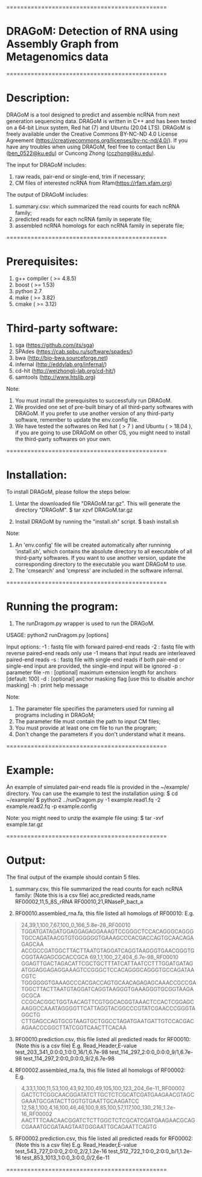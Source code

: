==============================================

# DRAGoM: Detection of RNA using Assembly Graph from Metagenomics data

==============================================
# Description:

DRAGoM is a tool designed to predict and assemble ncRNA from next generation sequencing data.
DRAGoM is written in C++ and has been tested on a 64-bit Linux system, Red hat (7) and Ubuntu (20.04 LTS).
DRAGoM is freely available under the Creative Commons BY-NC-ND 4.0 License Agreement (https://creativecommons.org/licenses/by-nc-nd/4.0/).
If you have any troubles when using DRAGoM, feel free to contact Ben Liu (ben_0522@ku.edu) or Cuncong Zhong (cczhong@ku.edu).

The input for DRAGoM includes:
1. raw reads, pair-end or single-end, trim if necessary;
2. CM files of interested ncRNA from Rfam(https://rfam.xfam.org)

The output of DRAGoM includes:
1. summary.csv: which summarized the read counts for each ncRNA family;
2. predicted reads for each ncRNA family in seperate file;
3. assembled ncRNA homologs for each ncRNA family in seperate file;

==============================================
# Prerequisites:

1. g++ compiler ( >= 4.8.5)
2. boost ( >= 1.53)
3. python 2.7
4. make ( >= 3.82)
5. cmake ( >= 3.12)

# Third-party software:
1. sga (https://github.com/jts/sga)
2. SPAdes (https://cab.spbu.ru/software/spades/)
3. bwa (http://bio-bwa.sourceforge.net)
4. infernal (http://eddylab.org/infernal/)
5. cd-hit (http://weizhongli-lab.org/cd-hit/)
6. samtools (http://www.htslib.org)

Note:
1. You must install the prerequisites to successfully run DRAGoM.
2. We provided one set of pre-built binary of all third-party softwares with DRAGoM.
   If you prefer to use another version of any third-party software, remember to update the env.config file.
3. We have tested the softwares on Red hat ( > 7 ) and Ubuntu ( > 18.04 ), if you are going to use DRAGoM on
   other OS, you might need to install the third-party softwares on your own.

==============================================
# Installation:

To install DRAGoM, please follow the steps below:

1. Untar the downloaded file "DRAGoM.tar.gz". This will generate the directory "DRAGoM".
    $ tar xzvf DRAGoM.tar.gz

2. Install DRAGoM by running the "install.sh" script.
    $ bash install.sh

Note:
1. An 'env.config' file will be created automatically after runninng 'install.sh', which contains
   the absolute directory to all executable of all third-party softwares. If you want to use another
   version, update the corresponding directory to the executable you want DRAGoM to use.
2. The 'cmsearch' and 'cmpress' are included in the software infernal.

==============================================
# Running the program:

1.  The runDragom.py wrapper is used to run the DRAGoM.

USAGE: python2 runDragom.py [options]

Input  options:
-1   <filename>    : fastq file with forward paired-end reads
-2   <filename>    : fastq file with reverse paired-end reads
                   only use -1 <filename> means that input reads are interleaved paired-end reads
-s   <filename>    : fastq file with single-end reads
                   if both pair-end or single-end input are provided, the single-end input will be ignored
-p   <filename>    : parameter file
-m   <int>         : [optional] maximum extension length for anchors [default: 100]
-d                 : [optional] anchor masking flag [use this to disable anchor masking]
-h                 : print help message


Note:
1. The parameter file specifies the parameters used for running all programs including in DRAGoM;
2. The parameter file must contain the path to input CM files;
3. You must provide at least one cm file to run the program;
4. Don't change the parameters if you don't understand what it means.

==============================================
# Example:
An example of simulated pair-end reads file is provided in the ~/example/ directory.
You can use the example to test the installation using:
$ cd ~/example/
$ python2 ../runDragom.py -1 example.read1.fq -2 example.read2.fq -p example.config

Note:
you might need to unzip the example file using:
$ tar -xvf example.tar.gz

==============================================
# Output:

The final output of the example should contain 5 files.

1. summary.csv, this file summarized the read counts for each ncRNA family:
(Note this is a csv file)
acc,predicted reads,name
RF00002,11,5_8S_rRNA
RF00010,21,RNaseP_bact_a

2. RF00010.assembled_rna.fa, this file listed all homologs of RF00010:
E.g.
>24,39,1,100,7,67,100_0_166_5.8e-28_RF00010
TGGATGATAGATGGAGGAGAGGAAAGTCCGGGCTCCACAGGGCAGGGTGCCAGATAACGTGTGGGGGGTGAAAGCCCACGACCAGTGCAACAGAGAGCAA
ACCGCCGATGGCTTACTTAATGTAGGATCAGGTAAGGGTGAACGGGTGCGGTAAGAGCGCACCGCA
>69,1,1,100_27_404_6.7e-98_RF00010
GGAGTTGACTAGACATTCGCTGCTTTATCATTAATCCTTTGGATGATAGATGGAGGAGAGGAAAGTCCGGGCTCCACAGGGCAGGGTGCCAGATAACGTC
TGGGGGGTGAAAGCCCACGACCAGTGCAACAGAGAGCAAACCGCCGATGGCTTACTTAATGTAGGATCAGGTAAGGGTGAAAGGGTGCGGTAAGAGCGCA
CCGCACGGCTGGTAACAGTTCGTGGCACGGTAAACTCCACTCGGAGCAAGGCCAAATAGGGGTTCATTAGGTACGGCCCGTATCGAACCCGGGTAGGCTG
CTTGAGCCAGTGCGTAAGTGCTGGCCTAGATGAATGATTGTCCACGACAGAACCCGGCTTATCGGTCAACTTCACAA

3. RF00010.prediction.csv, this file listed all predicted reads for RF00010:
(Note this is a csv file)
E.g.
Read_Header,E-value
test_203_341_0:0:0_1:0:0_16/1,6.7e-98
test_114_297_2:0:0_0:0:0_9/1,6.7e-98
test_114_297_2:0:0_0:0:0_9/2,6.7e-98

4. RF00002.assembled_rna.fa, this file listed all homologs of RF00002:
E.g.
>4,33,1,100,11,53,100,43,92,100,49,105,100_123_204_6e-11_RF00002
GACTCTCGGCAACGGATATCTTGCTCTCGCATCGATGAAGAACGTAGCGAAATGCGATACTTGGTGTGAATTGCAAGATCC
>12,58,1,100,4,16,100,46,46,100,9,85,100,57,117,100_130_216_1.2e-16_RF00002
AACTTTCAACAACGGATCTCTTGGCTCTCGCATCGATGAAGAACGCAGCGAAATGCGATAAGTAATGGGAATTGCAGAATTCAGTG

5. RF00002.prediction.csv, this file listed all predicted reads for RF00002:
(Note this is a csv file)
E.g.
Read_Header,E-value
test_543_727_0:0:0_2:0:0_2/2,1.2e-16
test_512_722_1:0:0_2:0:0_b/1,1.2e-16
test_853_1013_1:0:0_3:0:0_0/2,6e-11

==============================================
